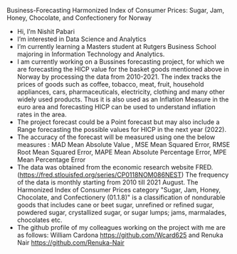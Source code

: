 Business-Forecasting Harmonized Index of Consumer Prices: Sugar, Jam, Honey, Chocolate, and Confectionery for Norway
- Hi, I’m Nishit Pabari
- I’m interested in Data Science and Analytics
- I’m currently learning a Masters student at Rutgers Business School majoring in Information Technology and Analytics. 
- I am currently working on a Bussines forecasting project, for which we are forecasting the HICP value for the basket goods mentioned above in Norway by processing the data from 2010-2021. The index tracks the prices of goods such as coffee, tobacco, meat, fruit, household appliances, cars, pharmaceuticals, electricity, clothing and many other widely used products. Thus it is also used as an Inflation Measure in the euro area and forecasting HICP can be used to understand inflation rates in the area.
- The project forecast could be a Point forecast but may also include a Range forecasting the possible values for HICP in the next year (2022).
- The accuracy of the forecast will be measured using one the below measures : MAD Mean Absolute Value , MSE Mean Squared Error, RMSE Root Mean Squared Error, MAPE Mean Absolute Percentage Error, MPE Mean Percentage Error
- The data was obtained from the economic research website FRED. (https://fred.stlouisfed.org/series/CP0118NOM086NEST) The frequency of the data is monthly starting from 2010 till 2021 August. The Harmonized Index of Consumer Prices category "Sugar, Jam, Honey, Chocolate, and Confectionery (01.1.8)" is a classification of nondurable goods that includes cane or beet sugar, unrefined or refined sugar, powdered sugar, crystallized sugar, or sugar lumps; jams, marmalades, chocolates etc.
- The github profile of my colleagues working on the project with me are as follows: William Cardona https://github.com/Wcard625 and Renuka Nair https://github.com/Renuka-Nair
